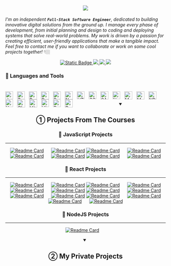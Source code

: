 <h1 align="center">
    <img src="https://readme-typing-svg.herokuapp.com/?font=Righteous&size=35&center=true&vCenter=true&width=500&height=70&duration=4500&lines=Hello+There!+👋🏼;+I'm+ValakDev01!;" />
</h1>

*I'm an independent **`Full-Stack Software Engineer`**, dedicated to building innovative digital solutions from the ground up. I manage every phase of development, from initial planning and design to coding and deploying systems that solve real-world problems. My work is driven by a passion for creating efficient, user-friendly applications that make a tangible impact. Feel free to contact me if you want to collaborate or work on some cool projects together!* 👇🏼

<div align="center">
    <a href="https://www.google.com/intl/pl/gmail/about/" target="_blank">
      <img alt="Static Badge" src="https://img.shields.io/badge/Gmail-D14836?style=for-the-badge&logo=gmail&logoColor=white">
  </a>
  <a href="https://linkedin.com" target="_blank">
    <img src="https://img.shields.io/badge/LinkedIn-0077B5?style=for-the-badge&logo=linkedin&logoColor=white" />
  </a>
  <a href="" target="_blank">
    <img src="https://img.shields.io/badge/Discord-5865F2?style=for-the-badge&logo=discord&logoColor=white" />
  </a>
  <a href="" target="_blank">
    <img src="https://img.shields.io/badge/Google%20Meet-00897B?style=for-the-badge&logo=google-meet&logoColor=white" />
  </a>
</div>

### 🧰 Languages and Tools
#
<img align="left" alt="JavaScript" title="JavaScript" width="24px" style="padding-right:10px;" src="https://cdn.jsdelivr.net/gh/devicons/devicon@latest/icons/javascript/javascript-original.svg"/>

<img align="left" alt="TypeScript" title="TypeScript" width="24px" style="padding-right:10px;" src="https://cdn.jsdelivr.net/gh/devicons/devicon@latest/icons/typescript/typescript-original.svg"/>

<img align="left" alt="React" title="React" width="25px" style="padding-right:10px;" src="https://cdn.jsdelivr.net/gh/devicons/devicon@latest/icons/react/react-original.svg"/>

<img align="left" alt="React Router" title="React Router" width="25px" style="padding-right:10px;" src="https://cdn.jsdelivr.net/gh/devicons/devicon@latest/icons/reactrouter/reactrouter-original.svg"/>

<img align="left" alt="Redux" title="Redux" width="24px" style="padding-right:10px;" src="https://cdn.jsdelivr.net/gh/devicons/devicon@latest/icons/redux/redux-original.svg"/>

<img align="left" alt="NextJS" title="NextJS" width="25px" style="padding-right:10px;" src="https://cdn.jsdelivr.net/gh/devicons/devicon@latest/icons/nextjs/nextjs-original.svg"/>
      
<img align="left" alt="HTML5" title="HTML5" width="24px" style="padding-right:10px;" src="https://cdn.jsdelivr.net/gh/devicons/devicon@latest/icons/html5/html5-original.svg"/>

<img align="left" alt="CSS3" title="CSS3" width="24px" style="padding-right:10px;" src="https://cdn.jsdelivr.net/gh/devicons/devicon@latest/icons/css3/css3-original.svg"/>

<img align="left" alt="SASS" title="SASS" width="25px" style="padding-right:10px;" src="https://cdn.jsdelivr.net/gh/devicons/devicon@latest/icons/sass/sass-original.svg"/>

<img align="left" alt="NodeJS" title="NodeJS" width="24px" style="padding-right:10px;" src="https://cdn.jsdelivr.net/gh/devicons/devicon@latest/icons/nodejs/nodejs-original.svg"/>

<img align="left" alt="MySQL" title="MySQL" width="25px" style="padding-right:10px;" src="https://cdn.jsdelivr.net/gh/devicons/devicon@latest/icons/mysql/mysql-original-wordmark.svg"/>

<img align="left" alt="MongoDB" title="MongoDB" width="25px" style="padding-right:10px;" src="https://cdn.jsdelivr.net/gh/devicons/devicon@latest/icons/mongodb/mongodb-original.svg"/>

<img align="left" alt="NPM" title="NPM" width="25px" style="padding-right:10px;" src="https://cdn.jsdelivr.net/gh/devicons/devicon@latest/icons/npm/npm-original-wordmark.svg"/>

<img align="left" alt="Yarn" title="Yarn" width="24px" style="padding-right:10px;" src="https://cdn.jsdelivr.net/gh/devicons/devicon@latest/icons/yarn/yarn-original.svg"/>

<img align="left" alt="GIT" title="GIT" width="25px" style="padding-right:10px;" src="https://cdn.jsdelivr.net/gh/devicons/devicon@latest/icons/git/git-original.svg"/>

<img align="left" alt="Vite" title="Vite" width="25px" style="padding-right:10px;" src="https://cdn.jsdelivr.net/gh/devicons/devicon@latest/icons/vitejs/vitejs-original.svg"/>

<img align="left" alt="Vitest" title="Vitest" width="24px" style="padding-right:10px;" src="https://cdn.jsdelivr.net/gh/devicons/devicon@latest/icons/vitest/vitest-original.svg"/>

<img align="left" alt="Postman" title="Postman" width="24px" style="padding-right:10px;" src="https://cdn.jsdelivr.net/gh/devicons/devicon@latest/icons/postman/postman-original.svg"/>

<img align="left" alt="PostgreSQL" title="PostgreSQL" width="25px" style="padding-right:10px;" src="https://cdn.jsdelivr.net/gh/devicons/devicon@latest/icons/postgresql/postgresql-original.svg"/> <br />

<details open align="center"> 
  <summary><h2> ① Projects From The Courses</h2></summary>

  ### 📔 JavaScript Projects
  ---
  
[![Readme Card](https://github-readme-stats.vercel.app/api/pin/?username=ValakDev01&repo=Tabbed-Component&border_color=F1E05A&bg_color=00000000&title_color=F1E05A&text_color=9198A1)](https://github.com/ValakDev01/Tabbed-Component)&nbsp;&nbsp;&nbsp;&nbsp;&nbsp;
 [![Readme Card](https://github-readme-stats.vercel.app/api/pin/?username=ValakDev01&repo=Modal-Window&border_color=F1E05A&bg_color=00000000&title_color=F1E05A&text_color=9198A1)](https://github.com/ValakDev01/Modal-Window)
     [![Readme Card](https://github-readme-stats.vercel.app/api/pin/?username=ValakDev01&repo=Slider-Window&border_color=F1E05A&bg_color=00000000&title_color=F1E05A&text_color=9198A1)](https://github.com/ValakDev01/Slider-Window)&nbsp;&nbsp;&nbsp;&nbsp;&nbsp;
       [![Readme Card](https://github-readme-stats.vercel.app/api/pin/?username=ValakDev01&repo=Drag-Drop&border_color=F1E05A&bg_color=00000000&title_color=F1E05A&text_color=9198A1)](https://github.com/ValakDev01/Drag-Drop)
       [![Readme Card](https://github-readme-stats.vercel.app/api/pin/?username=ValakDev01&repo=Guess-My-Number&border_color=F1E05A&bg_color=00000000&title_color=F1E05A&text_color=9198A1)](https://github.com/ValakDev01/Guess-My-Number)&nbsp;&nbsp;&nbsp;&nbsp;&nbsp;
          [![Readme Card](https://github-readme-stats.vercel.app/api/pin/?username=ValakDev01&repo=Monster-Slayer-Game&border_color=F1E05A&bg_color=00000000&title_color=F1E05A&text_color=9198A1)](https://github.com/ValakDev01/Monster-Slayer-Game)
            [![Readme Card](https://github-readme-stats.vercel.app/api/pin/?username=ValakDev01&repo=Bank-App&border_color=F1E05A&bg_color=00000000&title_color=F1E05A&text_color=9198A1)](https://github.com/ValakDev01/Bank-App)&nbsp;&nbsp;&nbsp;&nbsp;&nbsp;
          [![Readme Card](https://github-readme-stats.vercel.app/api/pin/?username=ValakDev01&repo=Pig-Game&border_color=F1E05A&bg_color=00000000&title_color=F1E05A&text_color=9198A1)](https://github.com/ValakDev01/Pig-Game)

  ### 📘 React Projects
  ---

  [![Readme Card](https://github-readme-stats.vercel.app/api/pin/?username=ValakDev01&repo=Search-Filter&border_color=36BCF7&bg_color=00000000&title_color=36BCF7&text_color=9198A1)](https://github.com/ValakDev01/Search-Filter)&nbsp;&nbsp;&nbsp;&nbsp;&nbsp;
    [![Readme Card](https://github-readme-stats.vercel.app/api/pin/?username=ValakDev01&repo=Pizza-Menu&border_color=36BCF7&bg_color=00000000&title_color=36BCF7&text_color=9198A1)](https://github.com/ValakDev01/Pizza-Menu)
      [![Readme Card](https://github-readme-stats.vercel.app/api/pin/?username=ValakDev01&repo=Steps-Window&border_color=36BCF7&bg_color=00000000&title_color=36BCF7&text_color=9198A1)](https://github.com/ValakDev01/Steps-Window)&nbsp;&nbsp;&nbsp;&nbsp;&nbsp;
        [![Readme Card](https://github-readme-stats.vercel.app/api/pin/?username=ValakDev01&repo=Dynamic-Data-Counter&border_color=36BCF7&bg_color=00000000&title_color=36BCF7&text_color=9198A1)](https://github.com/ValakDev01/Dynamic-Data-Counter)
          [![Readme Card](https://github-readme-stats.vercel.app/api/pin/?username=ValakDev01&repo=Flash-Cards&border_color=36BCF7&bg_color=00000000&title_color=36BCF7&text_color=9198A1)](https://github.com/ValakDev01/Flash-Cards)&nbsp;&nbsp;&nbsp;&nbsp;&nbsp;
            [![Readme Card](https://github-readme-stats.vercel.app/api/pin/?username=ValakDev01&repo=Travel-List&border_color=36BCF7&bg_color=00000000&title_color=36BCF7&text_color=9198A1)](https://github.com/ValakDev01/Travel-List)
            [![Readme Card](https://github-readme-stats.vercel.app/api/pin/?username=ValakDev01&repo=Accordion-Component&border_color=36BCF7&bg_color=00000000&title_color=36BCF7&text_color=9198A1)](https://github.com/ValakDev01/Accordion-Component)&nbsp;&nbsp;&nbsp;&nbsp;&nbsp;
            [![Readme Card](https://github-readme-stats.vercel.app/api/pin/?username=ValakDev01&repo=Accordion-Component-1-at-a-time&border_color=36BCF7&bg_color=00000000&title_color=36BCF7&text_color=9198A1)](https://github.com/ValakDev01/Accordion-Component-1-at-a-time)
            [![Readme Card](https://github-readme-stats.vercel.app/api/pin/?username=ValakDev01&repo=Eat-Split&border_color=36BCF7&bg_color=00000000&title_color=36BCF7&text_color=9198A1)](https://github.com/ValakDev01/Eat-Split)&nbsp;&nbsp;&nbsp;&nbsp;&nbsp;
            [![Readme Card](https://github-readme-stats.vercel.app/api/pin/?username=ValakDev01&repo=Cinema-App&border_color=36BCF7&bg_color=00000000&title_color=36BCF7&text_color=9198A1)](https://github.com/ValakDev01/Cinema-App)
            [![Readme Card](https://github-readme-stats.vercel.app/api/pin/?username=ValakDev01&repo=Text-Expander&border_color=36BCF7&bg_color=00000000&title_color=36BCF7&text_color=9198A1)](https://github.com/ValakDev01/Text-Expander)&nbsp;&nbsp;&nbsp;&nbsp;&nbsp;
            [![Readme Card](https://github-readme-stats.vercel.app/api/pin/?username=ValakDev01&repo=Get-Location&border_color=36BCF7&bg_color=00000000&title_color=36BCF7&text_color=9198A1)](https://github.com/ValakDev01/Get-Location)
            [![Readme Card](https://github-readme-stats.vercel.app/api/pin/?username=ValakDev01&repo=Quiz-App&border_color=36BCF7&bg_color=00000000&title_color=36BCF7&text_color=9198A1)](https://github.com/ValakDev01/Quiz-App)&nbsp;&nbsp;&nbsp;&nbsp;&nbsp;
            [![Readme Card](https://github-readme-stats.vercel.app/api/pin/?username=ValakDev01&repo=Get-Location&border_color=36BCF7&bg_color=00000000&title_color=36BCF7&text_color=9198A1)](https://github.com/ValakDev01/Get-Location)

   ### 📗 NodeJS Projects
   ---

  [![Readme Card](https://github-readme-stats.vercel.app/api/pin/?username=ValakDev01&repo=Node-Farm&border_color=4CAF50&bg_color=00000000&title_color=4CAF50&text_color=9198A1)](https://github.com/ValakDev01/Node-Farm)&nbsp;&nbsp;&nbsp;&nbsp;&nbsp;

</details>

<details open align="center"> 
  <summary><h2> ② My Private Projects</h2></summary>

</details>
